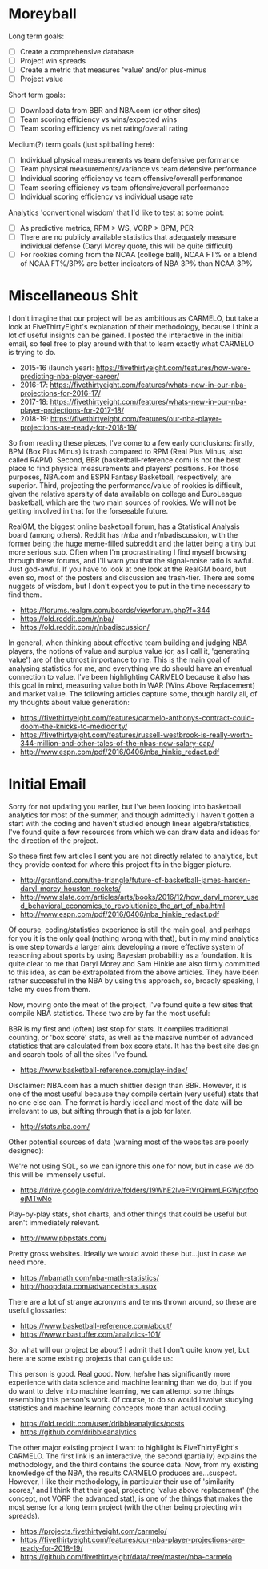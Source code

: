 # Moreyball
Long term goals:

- [ ] Create a comprehensive database
- [ ] Project win spreads
- [ ] Create a metric that measures 'value' and/or plus-minus
- [ ] Project value

Short term goals:

- [ ] Download data from BBR and NBA.com (or other sites)
- [ ] Team scoring efficiency vs wins/expected wins
- [ ] Team scoring efficiency vs net rating/overall rating

Medium(?) term goals (just spitballing here):

- [ ] Individual physical measurements vs team defensive performance
- [ ] Team physical measurements/variance vs team defensive performance
- [ ] Individual scoring efficiency vs team offensive/overall performance
- [ ] Team scoring efficiency vs team offensive/overall performance
- [ ] Individual scoring efficiency vs individual usage rate

Analytics 'conventional wisdom' that I'd like to test at some point:

- [ ] As predictive metrics, RPM > WS, VORP > BPM, PER
- [ ] There are no publicly available statistics that adequately measure individual defense (Daryl Morey quote, this will be quite difficult)
- [ ] For rookies coming from the NCAA (college ball), NCAA FT% or a blend of NCAA FT%/3P% are better indicators of NBA 3P% than NCAA 3P%

# Miscellaneous Shit
I don't imagine that our project will be as ambitious as CARMELO, but take a look at FiveThirtyEight's explanation of their methodology, because I think a lot of useful insights can be gained. I posted the interactive in the initial email, so feel free to play around with that to learn exactly what CARMELO is trying to do.

- 2015-16 (launch year): https://fivethirtyeight.com/features/how-were-predicting-nba-player-career/
- 2016-17: https://fivethirtyeight.com/features/whats-new-in-our-nba-projections-for-2016-17/
- 2017-18: https://fivethirtyeight.com/features/whats-new-in-our-nba-player-projections-for-2017-18/
- 2018-19: https://fivethirtyeight.com/features/our-nba-player-projections-are-ready-for-2018-19/

So from reading these pieces, I've come to a few early conclusions: firstly, BPM (Box Plus Minus) is trash compared to RPM (Real Plus Minus, also called RAPM). Second, BBR (basketball-reference.com) is not the best place to find physical measurements and players' positions. For those purposes, NBA.com and ESPN Fantasy Basketball, respectively, are superior. Third, projecting the performance/value of rookies is difficult, given the relative sparsity of data available on college and EuroLeague basketball, which are the two main sources of rookies. We will not be getting involved in that for the forseeable future.


RealGM, the biggest online basketball forum, has a Statistical Analysis board (among others). Reddit has r/nba and r/nbadiscussion, with the former being the huge meme-filled subreddit and the latter being a tiny but more serious sub. Often when I'm procrastinating I find myself browsing through these forums, and I'll warn you that the signal-noise ratio is awful. Just god-awful. If you have to look at one look at the RealGM board, but even so, most of the posters and discussion are trash-tier. There are some nuggets of wisdom, but I don't expect you to put in the time necessary to find them. 

- https://forums.realgm.com/boards/viewforum.php?f=344
- https://old.reddit.com/r/nba/
- https://old.reddit.com/r/nbadiscussion/


In general, when thinking about effective team building and judging NBA players, the notions of value and surplus value (or, as I call it, 'generating value') are of the utmost importance to me. This is the main goal of analysing statistics for me, and everything we do should have an eventual connection to value. I've been highlighting CARMELO because it also has this goal in mind, measuring value both in WAR (Wins Above Replacement) and market value. The following articles capture some, though hardly all, of my thoughts about value generation:

- https://fivethirtyeight.com/features/carmelo-anthonys-contract-could-doom-the-knicks-to-mediocrity/
- https://fivethirtyeight.com/features/russell-westbrook-is-really-worth-344-million-and-other-tales-of-the-nbas-new-salary-cap/
- http://www.espn.com/pdf/2016/0406/nba_hinkie_redact.pdf

# Initial Email
Sorry for not updating you earlier, but I've been looking into basketball analytics for most of the summer, and though admittedly I haven't gotten a start with the coding and haven't studied enough linear algebra/statistics, I've found quite a few resources from which we can draw data and ideas for the direction of the project.


So these first few articles I sent you are not directly related to analytics, but they provide context for where this project fits in the bigger picture.

- http://grantland.com/the-triangle/future-of-basketball-james-harden-daryl-morey-houston-rockets/
- http://www.slate.com/articles/arts/books/2016/12/how_daryl_morey_used_behavioral_economics_to_revolutionize_the_art_of_nba.html
- http://www.espn.com/pdf/2016/0406/nba_hinkie_redact.pdf

Of course, coding/statistics experience is still the main goal, and perhaps for you it is the only goal (nothing wrong with that), but in my mind analytics is one step towards a larger aim: developing a more effective system of reasoning about sports by using Bayesian probability as a foundation. It is quite clear to me that Daryl Morey and Sam Hinkie are also firmly committed to this idea, as can be extrapolated from the above articles. They have been rather successful in the NBA by using this approach, so, broadly speaking, I take my cues from them.


Now, moving onto the meat of the project, I've found quite a few sites that compile NBA statistics. These two are by far the most useful:

BBR is my first and (often) last stop for stats. It compiles traditional counting, or 'box score' stats, as well as the massive number of advanced statistics that are calculated from box score stats. It has the best site design and search tools of all the sites I've found.
- https://www.basketball-reference.com/play-index/

Disclaimer: NBA.com has a much shittier design than BBR. However, it is one of the most useful because they compile certain (very useful) stats that no one else can. The format is hardly ideal and most of the data will be irrelevant to us, but sifting through that is a job for later.
- http://stats.nba.com/

Other potential sources of data (warning most of the websites are poorly designed):

We're not using SQL, so we can ignore this one for now, but in case we do this will be immensely useful.
- https://drive.google.com/drive/folders/19WhE2lveFtVrQimmLPGWpqfooejMTwNo

Play-by-play stats, shot charts, and other things that could be useful but aren't immediately relevant.
- http://www.pbpstats.com/

Pretty gross websites. Ideally we would avoid these but...just in case we need more.
- https://nbamath.com/nba-math-statistics/
- http://hoopdata.com/advancedstats.aspx

There are a lot of strange acronyms and terms thrown around, so these are useful glossaries:
- https://www.basketball-reference.com/about/
- https://www.nbastuffer.com/analytics-101/


So, what will our project be about? I admit that I don't quite know yet, but here are some existing projects that can guide us:

This person is good. Real good. Now, he/she has significantly more experience with data science and machine learning than we do, but if you do want to delve into machine learning, we can attempt some things resembling this person's work. Of course, to do so would involve studying statistics and machine learning concepts more than actual coding.
- https://old.reddit.com/user/dribbleanalytics/posts
- https://github.com/dribbleanalytics

The other major existing project I want to highlight is FiveThirtyEight's CARMELO. The first link is an interactive, the second (partially) explains the methodology, and the third contains the source data. Now, from my existing knowledge of the NBA, the results CARMELO produces are...suspect. However, I like their methodology, in particular their use of 'similarity scores,' and I think that their goal, projecting 'value above replacement' (the concept, not VORP the advanced stat), is one of the things that makes the most sense for a long term project (with the other being projecting win spreads).
- https://projects.fivethirtyeight.com/carmelo/
- https://fivethirtyeight.com/features/our-nba-player-projections-are-ready-for-2018-19/
- https://github.com/fivethirtyeight/data/tree/master/nba-carmelo

